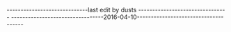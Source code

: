 
-----------------------------last edit by dusts --------------------------------
---------------------------------2016-04-10-------------------------------------
